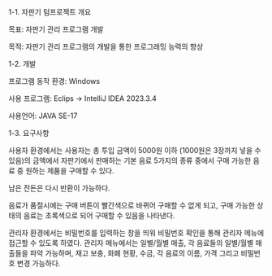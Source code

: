 1-1.	자판기 텀프로젝트 개요

목표: 자판기 관리 프로그램 개발

목적: 자판기 관리 프로그램의 개발을 통한 프로그래밍 능력의 향상

1-2.	개발

프로그램 동작 환경: Windows

사용 프로그램: Eclips -> IntelliJ IDEA 2023.3.4

사용언어: JAVA SE-17

1-3.	요구사항

사용자 환경에서는 사용자는 총 투입 금액이 5000원 이하 (1000원은 3장까지 넣을 수 있음)의 금액에서 자판기에서 판매하는 기본 음료 5가지의 종류 중에서 구매 가능한 음료 중 원하는 제품을 구매할 수 있다. 

남은 잔돈은 다시 반환이 가능하다. 

음료가 품절시에는 구매 버튼이 빨간색으로 바뀌어 구매할 수 없게 되고, 구매 가능한 상태의 음료는 초록색으로 되어 구매할 수 있음을 나타낸다.

관리자 환경에서는 비밀번호를 입력하는 창을 띄워 비밀번호 확인을 통해 관리자 메뉴에 접근할 수 있도록 하였다. 관리자 메뉴에서는 일별/월별 매출, 각 음료들의 일별/월별 매출들을 파악 가능하며, 재고 보충, 화폐 현황, 수금, 각 음료의 이름, 가격 그리고 비밀번호 변경 가능하다.
